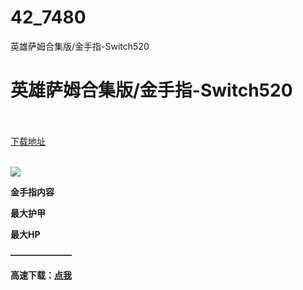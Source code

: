 # 42_7480
英雄萨姆合集版/金手指-Switch520
# 英雄萨姆合集版/金手指-Switch520
 <br/></br>
[下载地址](https://www.switch520.cc/article/7480 "下载地址")
<br/></br>

<p><span><strong><img src="https://www.switch520.cc/muke_img/upload_art_editor_20201118-1_2045fda7c05304056e0453056c6e4cd7.jpg"></strong></span></p>
<p><span><strong>金手指内容</strong></span></p>
<p></p>
<p><span><strong>最大护甲</strong></span></p>
<p><span><strong>最大HP</strong></span></p>
<p><span><strong>———————</strong></span></p>
<p><span><strong>高速下载：</strong></span><a href="https://www.520tuku.tk:8888/down/cGF66G19mn5n" target="_self" style="text-decoration: underline" rel="noopener noreferrer"><span><strong>点我</strong></span></a></p>
